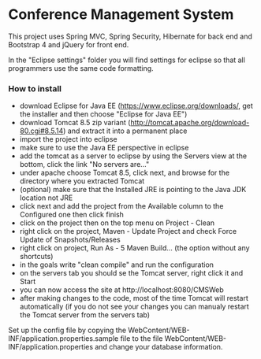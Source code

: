 # Conference Management System

This project uses Spring MVC, Spring Security, Hibernate for back end and Bootstrap 4 and jQuery for front end.

In the "Eclipse settings" folder you will find settings for eclipse so that all programmers use the same code formatting.

### How to install

- download Eclipse for Java EE (https://www.eclipse.org/downloads/, get the installer and then choose "Eclipse for Java EE")
- download Tomcat 8.5 zip variant (http://tomcat.apache.org/download-80.cgi#8.5.14) and extract it into a permanent place
- import the project into eclipse
- make sure to use the Java EE perspective in eclipse
- add the tomcat as a server to eclipse by using the Servers view at the bottom, click the link "No servers are..." 
- under apache choose Tomcat 8.5, click next, and browse for the directory where you extracted Tomcat
- (optional) make sure that the Installed JRE is pointing to the Java JDK location not JRE
- click next and add the project from the Available column to the Configured one then click finish
- click on the project then on the top menu on Project - Clean
- right click on the project, Maven - Update Project and check Force Update of Snapshots/Releases
- right click on project, Run As - 5 Maven Build... (the option without any shortcuts)
- in the goals write "clean compile" and run the configuration
- on the servers tab you should se the Tomcat server, right click it and Start
- you can now access the site at http://localhost:8080/CMSWeb
- after making changes to the code, most of the time Tomcat will restart automatically (if you do not see your changes you can manualy restart the Tomcat server from the servers tab)


Set up the config file by copying the WebContent/WEB-INF/application.properties.sample file to the file WebContent/WEB-INF/application.properties and change your database information.
